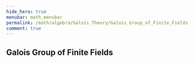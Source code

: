 ```yaml
---
hide_hero: true
menubar: math_menubar
permalink: /math/algebra/Galois_Theory/Galois_Group_of_Finite_Fields
comment: true
---
```

## Galois Group of Finite Fields